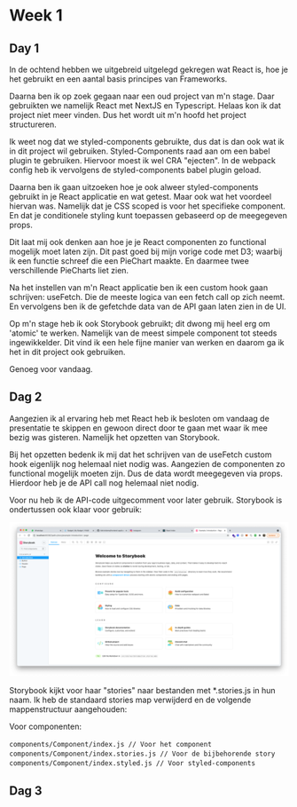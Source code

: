 # Week 1

## Day 1
In de ochtend hebben we uitgebreid uitgelegd gekregen wat
React is, hoe je het gebruikt en een aantal basis principes
van Frameworks.

Daarna ben ik op zoek gegaan naar een oud project van m'n stage.
Daar gebruikten we namelijk React met NextJS en Typescript. Helaas
kon ik dat project niet meer vinden. Dus het wordt uit m'n hoofd
het project structureren.

Ik weet nog dat we styled-components gebruikte, dus dat is dan
ook wat ik in dit project wil gebruiken. Styled-Components raad
aan om een babel plugin te gebruiken. Hiervoor moest ik wel
CRA "ejecten". In de webpack config heb ik vervolgens de styled-components
babel plugin geload.

Daarna ben ik gaan uitzoeken hoe je ook alweer styled-components 
gebruikt in je React applicatie en wat getest. Maar ook wat het
voordeel hiervan was. Namelijk dat je CSS scoped is voor het 
specifieke component. En dat je conditionele styling kunt toepassen
gebaseerd op de meegegeven props.

Dit laat mij ook denken aan hoe je je React componenten zo functional
mogelijk moet laten zijn. Dit past goed bij mijn vorige code met D3; 
waarbij ik een functie schreef die een PieChart maakte. En daarmee
twee verschillende PieCharts liet zien.

Na het instellen van m'n React applicatie ben ik een custom hook
gaan schrijven: useFetch. Die de meeste logica van een fetch call
op zich neemt. En vervolgens ben ik de gefetchde data van de API
gaan laten zien in de UI. 

Op m'n stage heb ik ook Storybook gebruikt; dit dwong mij heel
erg om 'atomic' te werken. Namelijk van de meest simpele component
tot steeds ingewikkelder. Dit vind ik een hele fijne manier van
werken en daarom ga ik het in dit project ook gebruiken.

Genoeg voor vandaag.

## Dag 2
Aangezien ik al ervaring heb met React heb ik besloten om vandaag de presentatie
te skippen en gewoon direct door te gaan met waar ik mee bezig was gisteren. 
Namelijk het opzetten van Storybook.

Bij het opzetten bedenk ik mij dat het schrijven van de useFetch custom hook eigenlijk 
nog helemaal niet nodig was. Aangezien de componenten zo functional mogelijk moeten zijn.
Dus de data wordt meegegeven via props. Hierdoor heb je de API call nog helemaal niet nodig.

Voor nu heb ik de API-code uitgecomment voor later gebruik. Storybook is ondertussen ook
klaar voor gebruik:

![Storybook](assets/storybook.png)

Storybook kijkt voor haar "stories" naar bestanden met *.stories.js in hun naam. Ik heb de
standaard stories map verwijderd en de volgende mappenstructuur aangehouden:

Voor componenten:

`components/Component/index.js // Voor het component`
`components/Component/index.stories.js // Voor de bijbehorende story`
`components/Component/index.styled.js // Voor styled-components`

## Dag 3
